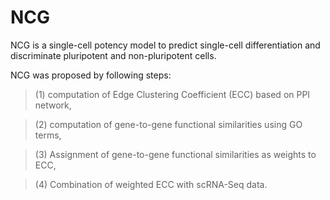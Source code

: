 # NCG
NCG is a single-cell potency model to predict single-cell differentiation and discriminate pluripotent and non-pluripotent cells.

NCG was proposed by following steps: 

> (1) computation of Edge Clustering Coefficient (ECC) based on PPI network, 

> (2) computation of gene-to-gene functional similarities using GO terms, 

> (3) Assignment of gene-to-gene functional similarities as weights to ECC, 

> (4) Combination of weighted ECC with scRNA-Seq data.

